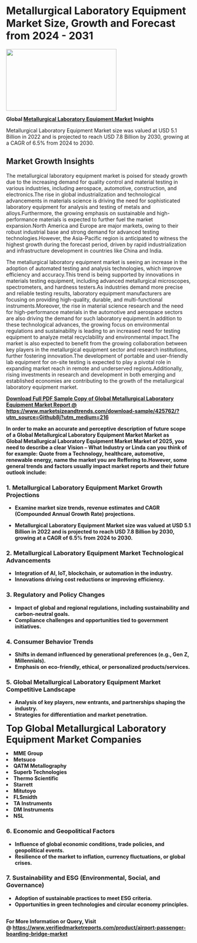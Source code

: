 <H1>Metallurgical Laboratory Equipment Market Size, Growth and Forecast from 2024 - 2031</H1><img class="aligncenter size-medium wp-image-584254" src="https://thirdeyenews.in/wp-content/uploads/2024/09/Global-Market-Research-300x168.jpeg" alt="" width="300" height="168" /><p><strong>Global&nbsp;<a href="https://www.marketsizeandtrends.com/download-sample/425762/?utm_source=Github8j?utm_medium=216">Metallurgical Laboratory Equipment Market</a> Insights</strong></p><p>Metallurgical Laboratory Equipment Market size was valued at USD 5.1 Billion in 2022 and is projected to reach USD 7.8 Billion by 2030, growing at a CAGR of 6.5% from 2024 to 2030.</p><p><h2>Market Growth Insights</h2> <p>The metallurgical laboratory equipment market is poised for steady growth due to the increasing demand for quality control and material testing in various industries, including aerospace, automotive, construction, and electronics.The rise in global industrialization and technological advancements in materials science is driving the need for sophisticated laboratory equipment for analysis and testing of metals and alloys.Furthermore, the growing emphasis on sustainable and high-performance materials is expected to further fuel the market expansion.North America and Europe are major markets, owing to their robust industrial base and strong demand for advanced testing technologies.However, the Asia-Pacific region is anticipated to witness the highest growth during the forecast period, driven by rapid industrialization and infrastructure development in countries like China and India.</p> <p><strong><a href="#"></a></strong></p> <p>The metallurgical laboratory equipment market is seeing an increase in the adoption of automated testing and analysis technologies, which improve efficiency and accuracy.This trend is being supported by innovations in materials testing equipment, including advanced metallurgical microscopes, spectrometers, and hardness testers.As industries demand more precise and reliable testing results, laboratory equipment manufacturers are focusing on providing high-quality, durable, and multi-functional instruments.Moreover, the rise in material science research and the need for high-performance materials in the automotive and aerospace sectors are also driving the demand for such laboratory equipment.In addition to these technological advances, the growing focus on environmental regulations and sustainability is leading to an increased need for testing equipment to analyze metal recyclability and environmental impact.The market is also expected to benefit from the growing collaboration between key players in the metallurgical equipment sector and research institutions, further fostering innovation.The development of portable and user-friendly lab equipment for on-site testing is expected to play a pivotal role in expanding market reach in remote and underserved regions.Additionally, rising investments in research and development in both emerging and established economies are contributing to the growth of the metallurgical laboratory equipment market.<p><strong><a href="#"></p><p><span class=""><strong>Download Full PDF Sample Copy of Global Metallurgical Laboratory Equipment Market Report</strong> @ <a href="https://www.marketsizeandtrends.com/download-sample/425762/?utm_source=Github8j?utm_medium=216" target="_blank">https://www.marketsizeandtrends.com/download-sample/425762/?utm_source=Github8j?utm_medium=216</a></span></p><p>In order to make an accurate and perceptive description of future scope of a Global&nbsp;Metallurgical Laboratory Equipment Market Market as Global&nbsp;Metallurgical Laboratory Equipment Market Market of 2025, you need to describe a clear Vision &ndash; What Industry or Linda can you think of for example: Quote from a Technology, healthcare, automotive, renewable energy, name the market you are Reffering to.However, some general trends and factors usually impact market reports and their future outlook include:</p><h3>1.&nbsp;<strong>Metallurgical Laboratory Equipment Market Growth Projections</strong></h3><ul><li>Examine market size trends, revenue estimates and CAGR (Compounded Annual Growth Rate) projections.</li><li><p>Metallurgical Laboratory Equipment Market size was valued at USD 5.1 Billion in 2022 and is projected to reach USD 7.8 Billion by 2030, growing at a CAGR of 6.5% from 2024 to 2030.</p></li></ul><h3>2.&nbsp;<strong>Metallurgical Laboratory Equipment Market Technological Advancements</strong></h3><ul><li>Integration of AI, IoT, blockchain, or automation in the industry.</li><li>Innovations driving cost reductions or improving efficiency.</li></ul><h3>3.&nbsp;<strong>Regulatory and Policy Changes</strong></h3><ul><li>Impact of global and regional regulations, including sustainability and carbon-neutral goals.</li><li>Compliance challenges and opportunities tied to government initiatives.</li></ul><h3>4.&nbsp;<strong>Consumer Behavior Trends</strong></h3><ul><li>Shifts in demand influenced by generational preferences (e.g., Gen Z, Millennials).</li><li>Emphasis on eco-friendly, ethical, or personalized products/services.</li></ul><h3>5.&nbsp;<strong>Global Metallurgical Laboratory Equipment Market Competitive Landscape</strong></h3><ul><li>Analysis of key players, new entrants, and partnerships shaping the industry.</li><li>Strategies for differentiation and market penetration.</li></ul><p data-pm-slice="1 1 []"><span style="color: inherit; font-family: inherit; font-size: 25px;">Top Global Metallurgical Laboratory Equipment Market Companies</span></p><div class="" data-test-id=""><p><li>MME Group</li><li> Metsuco</li><li> QATM Metallography</li><li> Superb Technologies</li><li> Thermo Scientific</li><li> Starrett</li><li> Mitutoyo</li><li> FLSmidth</li><li> TA Instruments</li><li> DM Instruments</li><li> NSL</li></p></div><h3>6.&nbsp;<strong>Economic and Geopolitical Factors</strong></h3><ul><li>Influence of global economic conditions, trade policies, and geopolitical events.</li><li>Resilience of the market to inflation, currency fluctuations, or global crises.</li></ul><h3>7.&nbsp;<strong>Sustainability and ESG (Environmental, Social, and Governance)</strong></h3><ul><li>Adoption of sustainable practices to meet ESG criteria.</li><li>Opportunities in green technologies and circular economy principles.</li></ul><h2><strong style="font-size: 14px;">For More Information or Query, Visit @&nbsp;</strong><a style="background-color: #ffffff; font-size: 14px;" href="https://www.marketsizeandtrends.com/report/metallurgical-laboratory-equipment-market/" target="_blank">https://www.verifiedmarketreports.com/product/airport-passenger-boarding-bridge-market</a></h2>